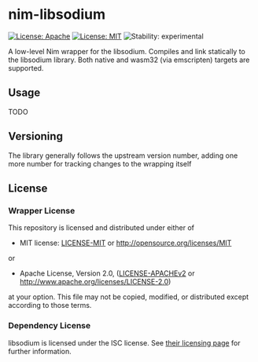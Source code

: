# nim-libsodium

[![License: Apache](https://img.shields.io/badge/License-Apache%202.0-blue.svg)](https://opensource.org/licenses/Apache-2.0)
[![License: MIT](https://img.shields.io/badge/License-MIT-blue.svg)](https://opensource.org/licenses/MIT)
![Stability: experimental](https://img.shields.io/badge/stability-experimental-orange.svg)

A low-level Nim wrapper for the libsodium.  Compiles and link statically to the libsodium library.
Both native and wasm32 (via emscripten) targets are supported.

## Usage

TODO

## Versioning

The library generally follows the upstream version number, adding one more number for tracking changes to the wrapping itself

## License

### Wrapper License

This repository is licensed and distributed under either of

* MIT license: [LICENSE-MIT](LICENSE-MIT) or http://opensource.org/licenses/MIT

or

* Apache License, Version 2.0, ([LICENSE-APACHEv2](LICENSE-APACHEv2) or http://www.apache.org/licenses/LICENSE-2.0)

at your option. This file may not be copied, modified, or distributed except according to those terms.

### Dependency License

libsodium is licensed under the ISC license. See [their licensing page](https://github.com/jedisct1/libsodium) for further information.


